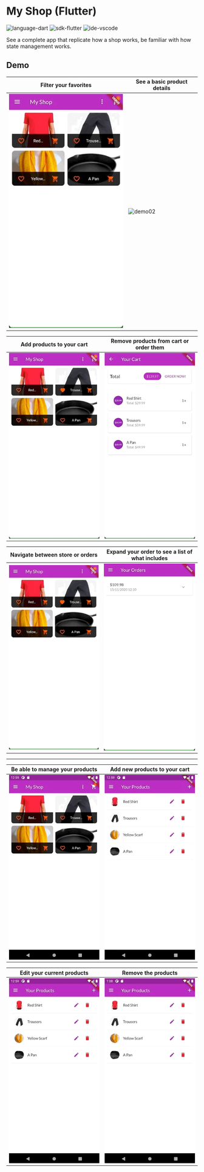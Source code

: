 # My Shop (Flutter)

![language-dart](https://img.shields.io/badge/Language-Dart-blueviolet)
![sdk-flutter](https://img.shields.io/badge/SDK-Flutter-blue)
![ide-vscode](https://img.shields.io/badge/IDE-VS%20Code-informational)

See a complete app that replicate how a shop works, be familiar with how state management works.

## Demo

| Filter your favorites              | See a basic product details        |
| ---------------------------------- | ---------------------------------- |
| ![demo01](.screenshots/demo01.gif) | ![demo02](.screenshots/demo02.gif) |

| Add products to your cart          | Remove products from cart or order them |
| ---------------------------------- | --------------------------------------- |
| ![demo03](.screenshots/demo03.gif) | ![demo04](.screenshots/demo04.gif)      |

| Navigate between store or orders   | Expand your order to see a list of what includes |
| ---------------------------------- | ------------------------------------------------ |
| ![demo05](.screenshots/demo05.gif) | ![demo06](.screenshots/demo06.gif)               |

---

| Be able to manage your products    | Add new products to your cart      |
| ---------------------------------- | ---------------------------------- |
| ![demo01](.screenshots/demo07.gif) | ![demo02](.screenshots/demo08.gif) |

| Edit your current products         | Remove the products                |
| ---------------------------------- | ---------------------------------- |
| ![demo03](.screenshots/demo09.gif) | ![demo04](.screenshots/demo10.gif) |